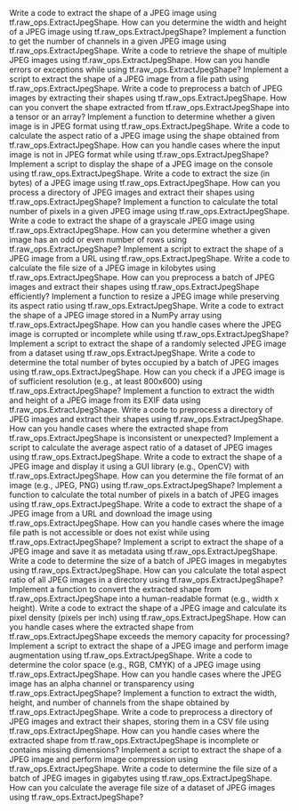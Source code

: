 Write a code to extract the shape of a JPEG image using tf.raw_ops.ExtractJpegShape.
How can you determine the width and height of a JPEG image using tf.raw_ops.ExtractJpegShape?
Implement a function to get the number of channels in a given JPEG image using tf.raw_ops.ExtractJpegShape.
Write a code to retrieve the shape of multiple JPEG images using tf.raw_ops.ExtractJpegShape.
How can you handle errors or exceptions while using tf.raw_ops.ExtractJpegShape?
Implement a script to extract the shape of a JPEG image from a file path using tf.raw_ops.ExtractJpegShape.
Write a code to preprocess a batch of JPEG images by extracting their shapes using tf.raw_ops.ExtractJpegShape.
How can you convert the shape extracted from tf.raw_ops.ExtractJpegShape into a tensor or an array?
Implement a function to determine whether a given image is in JPEG format using tf.raw_ops.ExtractJpegShape.
Write a code to calculate the aspect ratio of a JPEG image using the shape obtained from tf.raw_ops.ExtractJpegShape.
How can you handle cases where the input image is not in JPEG format while using tf.raw_ops.ExtractJpegShape?
Implement a script to display the shape of a JPEG image on the console using tf.raw_ops.ExtractJpegShape.
Write a code to extract the size (in bytes) of a JPEG image using tf.raw_ops.ExtractJpegShape.
How can you process a directory of JPEG images and extract their shapes using tf.raw_ops.ExtractJpegShape?
Implement a function to calculate the total number of pixels in a given JPEG image using tf.raw_ops.ExtractJpegShape.
Write a code to extract the shape of a grayscale JPEG image using tf.raw_ops.ExtractJpegShape.
How can you determine whether a given image has an odd or even number of rows using tf.raw_ops.ExtractJpegShape?
Implement a script to extract the shape of a JPEG image from a URL using tf.raw_ops.ExtractJpegShape.
Write a code to calculate the file size of a JPEG image in kilobytes using tf.raw_ops.ExtractJpegShape.
How can you preprocess a batch of JPEG images and extract their shapes using tf.raw_ops.ExtractJpegShape efficiently?
Implement a function to resize a JPEG image while preserving its aspect ratio using tf.raw_ops.ExtractJpegShape.
Write a code to extract the shape of a JPEG image stored in a NumPy array using tf.raw_ops.ExtractJpegShape.
How can you handle cases where the JPEG image is corrupted or incomplete while using tf.raw_ops.ExtractJpegShape?
Implement a script to extract the shape of a randomly selected JPEG image from a dataset using tf.raw_ops.ExtractJpegShape.
Write a code to determine the total number of bytes occupied by a batch of JPEG images using tf.raw_ops.ExtractJpegShape.
How can you check if a JPEG image is of sufficient resolution (e.g., at least 800x600) using tf.raw_ops.ExtractJpegShape?
Implement a function to extract the width and height of a JPEG image from its EXIF data using tf.raw_ops.ExtractJpegShape.
Write a code to preprocess a directory of JPEG images and extract their shapes using tf.raw_ops.ExtractJpegShape.
How can you handle cases where the extracted shape from tf.raw_ops.ExtractJpegShape is inconsistent or unexpected?
Implement a script to calculate the average aspect ratio of a dataset of JPEG images using tf.raw_ops.ExtractJpegShape.
Write a code to extract the shape of a JPEG image and display it using a GUI library (e.g., OpenCV) with tf.raw_ops.ExtractJpegShape.
How can you determine the file format of an image (e.g., JPEG, PNG) using tf.raw_ops.ExtractJpegShape?
Implement a function to calculate the total number of pixels in a batch of JPEG images using tf.raw_ops.ExtractJpegShape.
Write a code to extract the shape of a JPEG image from a URL and download the image using tf.raw_ops.ExtractJpegShape.
How can you handle cases where the image file path is not accessible or does not exist while using tf.raw_ops.ExtractJpegShape?
Implement a script to extract the shape of a JPEG image and save it as metadata using tf.raw_ops.ExtractJpegShape.
Write a code to determine the size of a batch of JPEG images in megabytes using tf.raw_ops.ExtractJpegShape.
How can you calculate the total aspect ratio of all JPEG images in a directory using tf.raw_ops.ExtractJpegShape?
Implement a function to convert the extracted shape from tf.raw_ops.ExtractJpegShape into a human-readable format (e.g., width x height).
Write a code to extract the shape of a JPEG image and calculate its pixel density (pixels per inch) using tf.raw_ops.ExtractJpegShape.
How can you handle cases where the extracted shape from tf.raw_ops.ExtractJpegShape exceeds the memory capacity for processing?
Implement a script to extract the shape of a JPEG image and perform image augmentation using tf.raw_ops.ExtractJpegShape.
Write a code to determine the color space (e.g., RGB, CMYK) of a JPEG image using tf.raw_ops.ExtractJpegShape.
How can you handle cases where the JPEG image has an alpha channel or transparency using tf.raw_ops.ExtractJpegShape?
Implement a function to extract the width, height, and number of channels from the shape obtained by tf.raw_ops.ExtractJpegShape.
Write a code to preprocess a directory of JPEG images and extract their shapes, storing them in a CSV file using tf.raw_ops.ExtractJpegShape.
How can you handle cases where the extracted shape from tf.raw_ops.ExtractJpegShape is incomplete or contains missing dimensions?
Implement a script to extract the shape of a JPEG image and perform image compression using tf.raw_ops.ExtractJpegShape.
Write a code to determine the file size of a batch of JPEG images in gigabytes using tf.raw_ops.ExtractJpegShape.
How can you calculate the average file size of a dataset of JPEG images using tf.raw_ops.ExtractJpegShape?